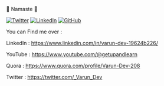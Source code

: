 🙏 Namaste 🙏


[![Twitter](https://img.shields.io/badge/-Twitter-00acee?style=for-the-badge&logo=twitter&logoColor=white)]([https://twitter.com/_Varun_Dev])
[![LinkedIn](https://img.shields.io/badge/-LinkedIn-0077b5?style=for-the-badge&logo=linkedin&logoColor=white)](https://www.linkedin.com/in/yourusername/)
[![GitHub](https://img.shields.io/badge/-GitHub-181717?style=for-the-badge&logo=github&logoColor=white)](https://github.com/yourusername)

<!--
**Varundev0620/varundev0620** is a ✨ _special_ ✨ repository because its `README.md` (this file) appears on your GitHub profile.

Here are some ideas to get you started:

- 🔭 I’m currently working on ...
- 🌱 I’m currently learning ...
- 👯 I’m looking to collaborate on ...
- 🤔 I’m looking for help with ...
- 💬 Ask me about ...
- 📫 How to reach me: ...
- 😄 Pronouns: ...
- ⚡ Fun fact: ...
-->
You can Find me over : 

LinkedIn : https://www.linkedin.com/in/varun-dev-19624b226/

YouTube  : https://www.youtube.com/@getupandlearn

Quora    : https://www.quora.com/profile/Varun-Dev-208

Twitter :  https://twitter.com/_Varun_Dev
